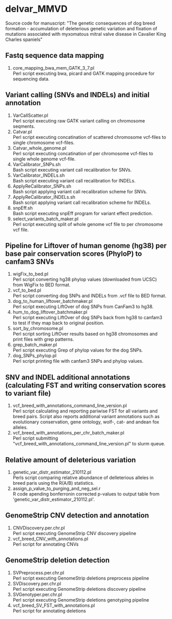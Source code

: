 # delvar_MMVD
Source code for manuscript: "The genetic consequences of dog breed formation - accumulation of deleterious genetic variation and fixation of mutations associated with myxomatous mitral valve disease in Cavalier King Charles spaniels"

## Fastq sequence data mapping
1. core_mapping_bwa_mem_GATK_3_7.pl <br/>
Perl script executing bwa, picard and GATK mapping procedure for sequencing data.

## Variant calling (SNVs and INDELs) and initial annotation
1. VarCallScatter.pl <br/>
Perl script executing raw GATK variant calling on chromosome seqments.
2. Catvar.pl <br/>
Perl script executing concatination of scattered chromosome vcf-files to single chromosome vcf-files. 
3. Catvar_whole_genome.pl <br/>
Perl script executing concatination of per chromosome vcf-files to single whole genome vcf-file.
4. VarCalibrator_SNPs.sh <br/>
Bash script executing variant call recalibration for SNVs.
5. VarCalibrator_INDELs.sh <br/>
Bash script executing variant call recalibration for INDELs.
6. ApplyReCalibrator_SNPs.sh <br/>
Bash script applying variant call recalibration scheme for SNVs.
7. ApplyReCalibrator_INDELs.sh <br/>
Bash script applying variant call recalibration scheme for INDELs.
8. snpEff.sh <br/>
Bash script executing snpEff program for variant effect prediction.
9. select_variants_batch_maker.pl <br/>
Perl script executing split of whole genome vcf file to per chromosome vcf file.

## Pipeline for Liftover of human genome (hg38) per base pair conservation scores (PhyloP) to canfam3 SNVs
1. wigFix_to_bed.pl <br/>
Perl script converting hg38 phylop values (downloaded from UCSC) from WigFix to BED format.
2. vcf_to_bed.pl <br/>
Perl script converting dog SNPs and INDELs from .vcf file to BED format. 
3. dog_to_human_liftover_batchmaker.pl <br/>
Perl script executing LiftOver of dog SNPs from CanFam3 to hg38.
4. hum_to_dog_liftover_batchmaker.pl <br/>
Perl script executing LiftOver of dog SNPs back from hg38 to canfam3 to test if they map back to original position.
5. sort_by_chromosome.pl <br/>
Perl script sorting LiftOver results based on hg38 chromosomes and print files with grep patterns.
6. grep_batch_maker.pl <br/>
Perl script executing Grep of phylop values for the dog SNPs.
7. dog_SNPs_phylop.pl <br/> 
Perl script printing file with canfam3 SNPs and phylop values.

## SNV and INDEL additional annotations (calculating FST and writing conservation scores to variant file)
1. vcf_breed_with_annotations_command_line_version.pl <br/>
Perl script calculating and reporting pariwise FST for all variants and breed pairs. Script also reports additional variant annotations such as evolutionary conservation, gene ontology, wolf-, cat- and andean fox alleles.  
2. vcf_breed_with_annotations_per_chr_batch_maker.pl <br/>
Perl script submitting "vcf_breed_with_annotations_command_line_version.pl" to slurm queue.

## Relative amount of deleterious variation  
1. genetic_var_distr_estimator_210112.pl <br/>
Perls script comparing relative abundance of delleterious alleles in breed paris using the R(A/B) statistics.
2. assign_p_value_to_purging_and_neg_sel.r <br/>
R code apending bonferronin corrected p-values to output table from 'genetic_var_distr_estimator_210112.pl'. 

## GenomeStrip CNV detection and annotation
1. CNVDiscovery.per.chr.pl <br/>
Perl script executing GenomeStrip CNV discovery pipeline
2. vcf_breed_CNV_with_annotations.pl <br/>
Perl script for annotating CNVs

## GenomeStrip deletion detection
1. SVPreprocess.per.chr.pl <br/>
Perl script executing GenomeStrip deletions preprocess pipeline
2. SVDiscovery.per.chr.pl <br/>
Perl script executing GenomeStrip deletions discovery pipeline
3. SVGenotyper.per.chr.pl <br/>
Perl script executing GenomeStrip deletions genotyping pipeline
4. vcf_breed_SV_FST_with_annotations.pl <br/>
Perl script for annotating deletions
